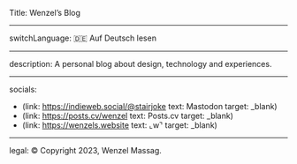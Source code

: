 Title: Wenzel’s Blog

----

switchLanguage: 🇩🇪 Auf Deutsch lesen

----

description: A personal blog about design, technology and experiences.

----

socials:

- <nobr>(link: https://indieweb.social/@stairjoke text: Mastodon target: _blank)</nobr>
- <nobr>(link: https://posts.cv/wenzel text: Posts.cv target: _blank)</nobr>
- <nobr>(link: https://wenzels.website text: ⌞w⌝ target: _blank)</nobr>

----

legal: © Copyright 2023, Wenzel Massag.
